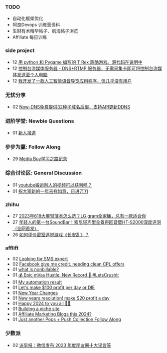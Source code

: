 ### TODO
-  自动化框架优化
-  阿良Devops 训练营资料
-  生财有术精华帖子、航海帖子浏览
-  Affiliate 每日训练

### side project
<!-- sideproject:START -->
-  12 [用 python 和 Pygame 编写的 T Rex 跑酷游戏。源代码在说明中](https://www.youtube.com/watch?v=pZySIXSelCA)
-  12 [控制台流媒体服务器 - DNS+RTMP 服务器，无需采集卡即可将控制台流媒体发送至个人电脑](https://github.com/Aioros/console-streaming-server)
-  12 [我开发了一款人工智能语音导览应用程序，但几乎没有用户](https://www.reddit.com/r/SideProject/comments/18gpp0e/ive_built_an_ai_audio_tour_app_but_have_almost_no/)<!-- sideproject:END -->


### 无忧分享
<!-- ruyo:START -->
-  02 [Now-DNS免费提供32种子域名后缀，支持API更新DDNS](https://51.ruyo.net/18589.html)<!-- ruyo:END -->

### 进阶学堂: Newbie Questions
<!-- advertcn1:START -->
-  01 [新人报道](https://www.advertcn.com/thread-113521-1-1.html)<!-- advertcn1:END -->

### 步步为赢: Follow Along
<!-- advertcn2:START -->
-  29 [Media Buy学习之路记录](https://www.advertcn.com/thread-113493-1-1.html)<!-- advertcn2:END -->

### 综合讨论区: General Discussion
<!-- advertcn3:START -->
-  01 [youtube搬运别人的视频可以获利吗？](https://www.advertcn.com/thread-113523-1-1.html)
-  01 [祝大家新的一年吉祥如意，日进万刀](https://www.advertcn.com/thread-113517-1-1.html)<!-- advertcn3:END -->


### zhihu
<!-- zhihu:START -->
-  27 [2023年618大屏轻薄本怎么选？LG gram全家桶，总有一款适合你](http://zhuanlan.zhihu.com/p/632641888?utm_campaign=rss&utm_medium=rss&utm_source=rss&utm_content=title)
-  27 [年轻人的第一台SoundBar！索尼轻巧型全景声回音壁HT-S2000深度评测（全网首发）](http://zhuanlan.zhihu.com/p/630990296?utm_campaign=rss&utm_medium=rss&utm_source=rss&utm_content=title)
-  26 [如何评价密室逃脱游戏《长安乱》？](http://www.zhihu.com/question/563950552/answer/3045961312?utm_campaign=rss&utm_medium=rss&utm_source=rss&utm_content=title)<!-- zhihu:END -->

### afflift
<!-- afflift:START -->
-  02 [Looking for SMS expert](https://afflift.com/f/threads/looking-for-sms-expert.12396/)
-  02 [Facebook give me credit, needing clean CPL offers](https://afflift.com/f/threads/facebook-give-me-credit-needing-clean-cpl-offers.12343/)
-  01 [what is nonbillable?](https://afflift.com/f/threads/what-is-nonbillable.12395/)
-  01 [💰 Epic mVas Hustle: New Record 🚀 #LetsCrushIt](https://afflift.com/f/threads/%F0%9F%92%B0-epic-mvas-hustle-new-record-%F0%9F%9A%80-letscrushit.12305/)
-  01 [My automation result](https://afflift.com/f/threads/my-automation-result.12387/)
-  01 [Let&#39;s make $100 profit per day or DIE](https://afflift.com/f/threads/lets-make-100-profit-per-day-or-die.11969/)
-  01 [New Year Changes](https://afflift.com/f/threads/new-year-changes.12394/)
-  01 [New years resolution! make $20 profit a day](https://afflift.com/f/threads/new-years-resolution-make-20-profit-a-day.12392/)
-  01 [Happy 2024 to you all 🥂🥂](https://afflift.com/f/threads/happy-2024-to-you-all-%F0%9F%A5%82%F0%9F%A5%82.12389/)
-  01 [Building a niche site](https://afflift.com/f/threads/building-a-niche-site.12289/)
-  01 [Affiliate Marketing Blogs this 2024?](https://afflift.com/f/threads/affiliate-marketing-blogs-this-2024.12393/)
-  01 [Just another Pops + Push Collection Follow Along](https://afflift.com/f/threads/just-another-pops-push-collection-follow-along.12183/)<!-- afflift:END -->

### 少数派
<!-- sspai:START -->
-  02 [派早报：微信发布 2023 年度朋友圈十大谣言等](https://sspai.com/post/85504)<!-- sspai:END -->
